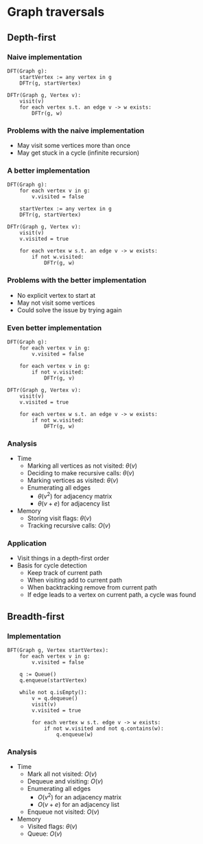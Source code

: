 # Graph traversals

## Depth-first 

### Naive implementation

```
DFT(Graph g):
	startVertex := any vertex in g
	DFTr(g, startVertex)

DFTr(Graph g, Vertex v):
	visit(v)
	for each vertex s.t. an edge v -> w exists:
		DFTr(g, w)
```

### Problems with the naive implementation

- May visit some vertices more than once
- May get stuck in a cycle (infinite recursion)

### A better implementation

```
DFT(Graph g):
	for each vertex v in g:
		v.visited = false

	startVertex := any vertex in g
	DFTr(g, startVertex)

DFTr(Graph g, Vertex v):
	visit(v)
	v.visited = true

	for each vertex w s.t. an edge v -> w exists:
		if not w.visited:
			DFTr(g, w)
```

### Problems with the better implementation

- No explicit vertex to start at
- May not visit some vertices
- Could solve the issue by trying again

### Even better implementation

```
DFT(Graph g):
	for each vertex v in g:
		v.visited = false

	for each vertex v in g:
		if not v.visited:
			DFTr(g, v)

DFTr(Graph g, Vertex v):
	visit(v)
	v.visited = true

	for each vertex w s.t. an edge v -> w exists:
		if not w.visited:
			DFTr(g, w)
```

### Analysis 

- Time
	- Marking all vertices as not visited: $\theta(v)$
	- Deciding to make recursive calls: $\theta(v)$
	- Marking vertices as visited: $\theta(v)$
	- Enumerating all edges
		- $\theta(v^{2})$ for adjacency matrix
		- $\theta(v + e)$ for adjacency list
- Memory
	- Storing visit flags: $\theta(v)$
	- Tracking recursive calls: $O(v)$

### Application

- Visit things in a depth-first order
- Basis for cycle detection
	- Keep track of current path
	- When visiting add to current path
	- When backtracking remove from current path
	- If edge leads to a vertex on current path, a cycle was found

## Breadth-first

### Implementation

```
BFT(Graph g, Vertex startVertex):
	for each vertex v in g:
		v.visited = false

	q := Queue()
	q.enqueue(startVertex)

	while not q.isEmpty():
		v = q.dequeue()
		visit(v)
		v.visited = true

		for each vertex w s.t. edge v -> w exists:
			if not w.visited and not q.contains(w):
				q.enqueue(w)
```

### Analysis

- Time
	- Mark all not visited: $O(v)$
	- Dequeue and visiting: $O(v)$
	- Enumerating all edges
		- $O(v^{2})$ for an adjacency matrix
		- $O(v + e)$ for an adjacency list
	- Enqueue not visited: $O(v)$
- Memory
	- Visited flags: $\theta(v)$
	- Queue: $O(v)$